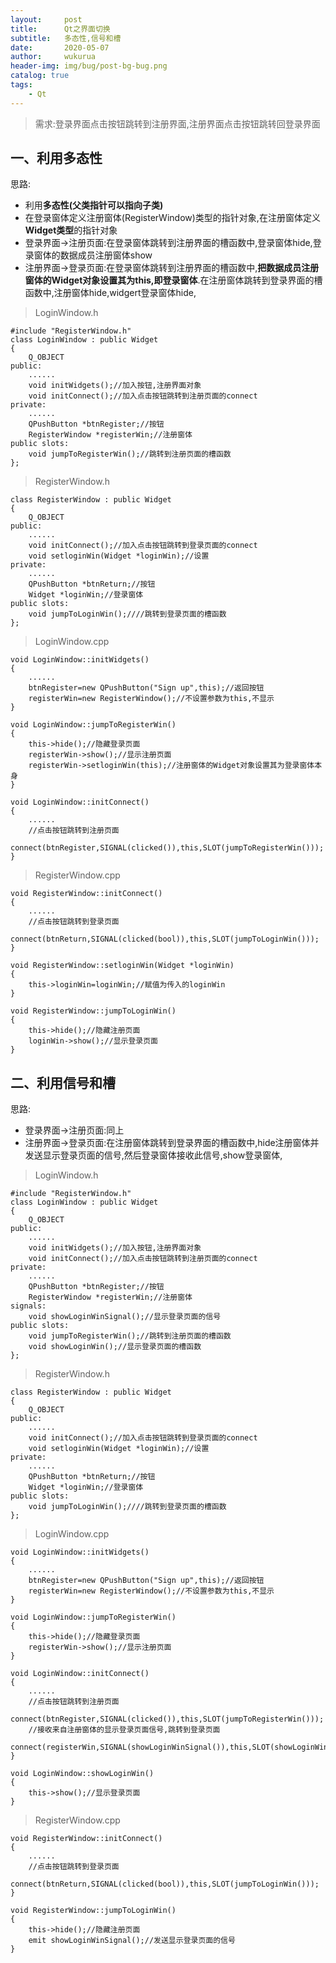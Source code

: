 ```yaml
---
layout:     post
title:      Qt之界面切换
subtitle:   多态性,信号和槽
date:       2020-05-07
author:     wukurua
header-img: img/bug/post-bg-bug.png
catalog: true
tags:
    - Qt
---
```


> 需求:登录界面点击按钮跳转到注册界面,注册界面点击按钮跳转回登录界面

## 一、利用多态性 ##

思路:

- 利用**多态性(父类指针可以指向子类)**
- 在登录窗体定义注册窗体(RegisterWindow)类型的指针对象,在注册窗体定义**Widget类型**的指针对象
- 登录界面->注册页面:在登录窗体跳转到注册界面的槽函数中,登录窗体hide,登录窗体的数据成员注册窗体show
- 注册界面->登录页面:在登录窗体跳转到注册界面的槽函数中,**把数据成员注册窗体的Widget对象设置其为this,即登录窗体**.在注册窗体跳转到登录界面的槽函数中,注册窗体hide,widgert登录窗体hide,

> LoginWindow.h

	#include "RegisterWindow.h"
	class LoginWindow : public Widget
	{
	    Q_OBJECT
	public:
		......
	    void initWidgets();//加入按钮,注册界面对象
	    void initConnect();//加入点击按钮跳转到注册页面的connect
	private:
	    ......
	    QPushButton *btnRegister;//按钮
	    RegisterWindow *registerWin;//注册窗体
	public slots:
	    void jumpToRegisterWin();//跳转到注册页面的槽函数
	};

> RegisterWindow.h

	class RegisterWindow : public Widget
	{
	    Q_OBJECT
	public:
	    ......
	    void initConnect();//加入点击按钮跳转到登录页面的connect
	    void setloginWin(Widget *loginWin);//设置
	private:
	    ......
	    QPushButton *btnReturn;//按钮
	    Widget *loginWin;//登录窗体
	public slots:
	    void jumpToLoginWin();////跳转到登录页面的槽函数
	};

> LoginWindow.cpp

	void LoginWindow::initWidgets()
	{
	    ......
		btnRegister=new QPushButton("Sign up",this);//返回按钮
	    registerWin=new RegisterWindow();//不设置参数为this,不显示
	}

	void LoginWindow::jumpToRegisterWin()
	{
	    this->hide();//隐藏登录页面
	    registerWin->show();//显示注册页面
	    registerWin->setloginWin(this);//注册窗体的Widget对象设置其为登录窗体本身
	}

	void LoginWindow::initConnect()
	{
		......
		//点击按钮跳转到注册页面
	    connect(btnRegister,SIGNAL(clicked()),this,SLOT(jumpToRegisterWin()));
	}

> RegisterWindow.cpp

	void RegisterWindow::initConnect()
	{
	    ......
		//点击按钮跳转到登录页面
	    connect(btnReturn,SIGNAL(clicked(bool)),this,SLOT(jumpToLoginWin()));
	}
	
	void RegisterWindow::setloginWin(Widget *loginWin)
	{
	    this->loginWin=loginWin;//赋值为传入的loginWin
	}
	
	void RegisterWindow::jumpToLoginWin()
	{
	    this->hide();//隐藏注册页面
	    loginWin->show();//显示登录页面
	}

## 二、利用信号和槽 ##

思路:

- 登录界面->注册页面:同上
- 注册界面->登录页面:在注册窗体跳转到登录界面的槽函数中,hide注册窗体并发送显示登录页面的信号,然后登录窗体接收此信号,show登录窗体,

> LoginWindow.h

	#include "RegisterWindow.h"
	class LoginWindow : public Widget
	{
	    Q_OBJECT
	public:
		......
	    void initWidgets();//加入按钮,注册界面对象
	    void initConnect();//加入点击按钮跳转到注册页面的connect
	private:
	    ......
	    QPushButton *btnRegister;//按钮
	    RegisterWindow *registerWin;//注册窗体
	signals:
	    void showLoginWinSignal();//显示登录页面的信号
	public slots:
	    void jumpToRegisterWin();//跳转到注册页面的槽函数
    	void showLoginWin();//显示登录页面的槽函数
	};

> RegisterWindow.h

	class RegisterWindow : public Widget
	{
	    Q_OBJECT
	public:
	    ......
	    void initConnect();//加入点击按钮跳转到登录页面的connect
	    void setloginWin(Widget *loginWin);//设置
	private:
	    ......
	    QPushButton *btnReturn;//按钮
	    Widget *loginWin;//登录窗体
	public slots:
	    void jumpToLoginWin();////跳转到登录页面的槽函数
	};

> LoginWindow.cpp

	void LoginWindow::initWidgets()
	{
	    ......
		btnRegister=new QPushButton("Sign up",this);//返回按钮
	    registerWin=new RegisterWindow();//不设置参数为this,不显示
	}

	void LoginWindow::jumpToRegisterWin()
	{
	    this->hide();//隐藏登录页面
	    registerWin->show();//显示注册页面
	}

	void LoginWindow::initConnect()
	{
		......
		//点击按钮跳转到注册页面
	    connect(btnRegister,SIGNAL(clicked()),this,SLOT(jumpToRegisterWin()));
		//接收来自注册窗体的显示登录页面信号,跳转到登录页面
    	connect(registerWin,SIGNAL(showLoginWinSignal()),this,SLOT(showLoginWin()));
	}

	void LoginWindow::showLoginWin()
	{
	    this->show();//显示登录页面
	}

> RegisterWindow.cpp

	void RegisterWindow::initConnect()
	{
	    ......
		//点击按钮跳转到登录页面
	    connect(btnReturn,SIGNAL(clicked(bool)),this,SLOT(jumpToLoginWin()));
	}
	
	void RegisterWindow::jumpToLoginWin()
	{
	    this->hide();//隐藏注册页面
	    emit showLoginWinSignal();//发送显示登录页面的信号
	}